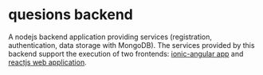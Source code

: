 # quesions backend

A nodejs backend application providing services (registration, authentication, data storage with MongoDB).
The services provided by this backend support the execution of two frontends: [ionic-angular app](https://github.com/anfelbar/questionsApp) and [reactjs web application](https://github.com/anfelbar/questionsWebApp).
